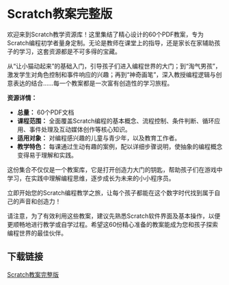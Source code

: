# Scratch教案完整版

欢迎来到Scratch教学资源库！这里集结了精心设计的60个PDF教案，专为Scratch编程初学者量身定制。无论是教师在课堂上的指导，还是家长在家辅助孩子的学习，这套资源都是不可多得的宝藏。

从“让小猫动起来”的基础入门，引导孩子们进入编程世界的大门；到“淘气男孩”，激发学生对角色控制和事件响应的兴趣；再到“神奇画笔”，深入教授编程逻辑与创意表达的结合……每一个教案都是一次富有创造性的学习旅程。

**资源详情：**
- **总量：** 60个PDF文档
- **课程范围：** 全面覆盖Scratch编程的基本概念、流程控制、条件判断、循环应用、事件处理及互动媒体创作等核心知识。
- **适用对象：** 对编程感兴趣的儿童与青少年，以及教育工作者。
- **教学特色：** 每课通过生动有趣的案例，配以详细步骤说明，使抽象的编程概念变得易于理解和实践。

这份集合不仅仅是一个教案库，它是打开创造力大门的钥匙，帮助孩子们在游戏中学习，在实践中理解编程思维，逐步成长为未来的小小程序员。

立即开始您的Scratch编程教学之旅，让每个孩子都能在这个数字时代找到属于自己的声音和创造力！

请注意，为了有效利用这些教案，建议先熟悉Scratch软件界面及基本操作，以便更顺畅地进行教学或自学过程。希望这60份精心准备的教案能成为您和孩子探索编程世界的最佳伙伴。

## 下载链接

[Scratch教案完整版](https://pan.quark.cn/s/677311e716de)